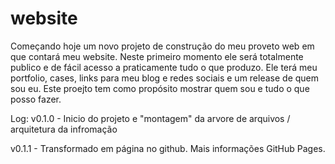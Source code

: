 # website

Começando hoje um novo projeto de construção do meu proveto web em que contará meu website. Neste primeiro momento ele será totalmente publico e de fácil acesso a praticamente tudo o que produzo. Ele terá meu portfolio, cases, links para meu blog e redes sociais e um release de quem sou eu. Este proejto tem como propósito mostrar quem sou e tudo o que posso fazer.


Log:
v0.1.0 - Inicio do projeto e "montagem" da arvore de arquivos / arquitetura da infromação

v0.1.1 - Transformado em página no github. Mais informações GitHub Pages.
